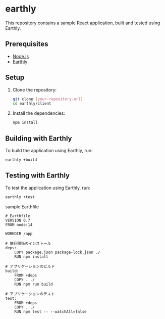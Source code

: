 # earthly

This repository contains a sample React application, built and tested using Earthly.

## Prerequisites

- [Node.js](https://nodejs.org/)
- [Earthly](https://earthly.dev/)

## Setup

1. Clone the repository:
   ```bash
   git clone [your-repository-url]
   cd earthly/client
   ```

2. Install the dependencies:
   ```bash
   npm install
   ```

## Building with Earthly

To build the application using Earthly, run:

```bash
earthly +build
```

## Testing with Earthly

To test the application using Earthly, run:

```bash
earthly +test
```

sample Earthfile
```
# Earthfile
VERSION 0.7
FROM node:14

WORKDIR /app

# 依存関係のインストール
deps:
    COPY package.json package-lock.json ./
    RUN npm install

# アプリケーションのビルド
build:
    FROM +deps
    COPY . ./
    RUN npm run build

# アプリケーションのテスト
test:
    FROM +deps
    COPY . ./
    RUN npm test -- --watchAll=false
```

